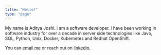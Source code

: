 ```yaml
---
title: "Hello!"
type: "page"
---
```


My name is Aditya Joshi. I am a software developer. I have been working in software industry for over a decade in server side technologies
like Java, SQL, Python, Unix, Docker, Kubernetes and Redhat OpenShift.

You can [email me](aditya.joshi1@outlook.com) or reach out on [linkedin.](https://www.linkedin.com/in/aditya-joshi-80340919/)

